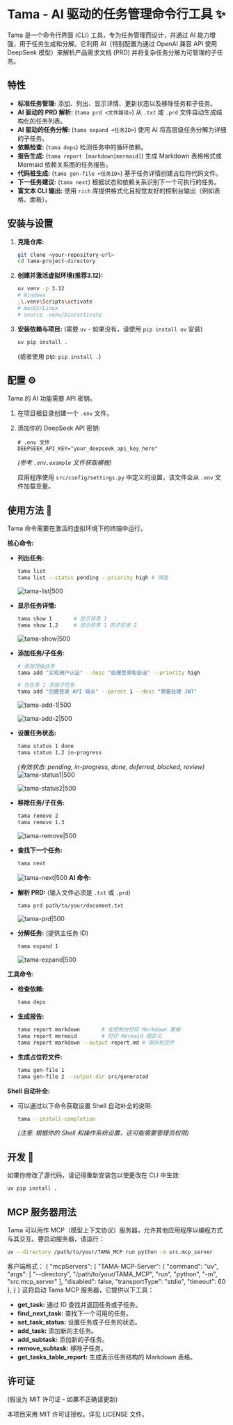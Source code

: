 # Tama - AI 驱动的任务管理命令行工具 ✨

Tama 是一个命令行界面 (CLI) 工具，专为任务管理而设计，并通过 AI 能力增强，用于任务生成和分解。它利用 AI（特别配置为通过 OpenAI 兼容 API 使用 DeepSeek 模型）来解析产品需求文档 (PRD) 并将复杂任务分解为可管理的子任务。

## 特性

*   **标准任务管理:** 添加、列出、显示详情、更新状态以及移除任务和子任务。
*   **AI 驱动的 PRD 解析:** (`tama prd <文件路径>`) 从 `.txt` 或 `.prd` 文件自动生成结构化的任务列表。
*   **AI 驱动的任务分解:** (`tama expand <任务ID>`) 使用 AI 将高层级任务分解为详细的子任务。
*   **依赖检查:** (`tama deps`) 检测任务中的循环依赖。
*   **报告生成:** (`tama report [markdown|mermaid]`) 生成 Markdown 表格格式或 Mermaid 依赖关系图的任务报告。
*   **代码桩生成:** (`tama gen-file <任务ID>`) 基于任务详情创建占位符代码文件。
*   **下一任务建议:** (`tama next`) 根据状态和依赖关系识别下一个可执行的任务。
*   **富文本 CLI 输出:** 使用 `rich` 库提供格式化且视觉友好的控制台输出（例如表格、面板）。

## 安装与设置

1.  **克隆仓库:**
    ```bash
    git clone <your-repository-url>
    cd tama-project-directory
    ```
2.  **创建并激活虚拟环境(推荐3.12):**
    ```bash
    uv venv -p 3.12
    # Windows
    .\.venv\Scripts\activate
    # macOS/Linux
    # source .venv/bin/activate
    ```
3.  **安装依赖与项目:**
    (需要 `uv` - 如果没有，请使用 `pip install uv` 安装)
    ```bash
    uv pip install .
    ```
    (或者使用 pip: `pip install .`)

## 配置 ⚙️

Tama 的 AI 功能需要 API 密钥。

1.  在项目根目录创建一个 `.env` 文件。
2.  添加你的 DeepSeek API 密钥:

    ```dotenv
    # .env 文件
    DEEPSEEK_API_KEY="your_deepseek_api_key_here"
    ```
    *(参考 `.env.example` 文件获取模板)*

    应用程序使用 `src/config/settings.py` 中定义的设置，该文件会从 `.env` 文件加载变量。

## 使用方法 🚀

Tama 命令需要在激活的虚拟环境下的终端中运行。

**核心命令:**

*   **列出任务:**
    ```bash
    tama list
    tama list --status pending --priority high # 筛选
    ```
    ![tama-list|500](https://raw.gitmirror.com/Gitreceiver/Obsidian-pics/refs/heads/main/obsidian/202504162318995.png)
*   **显示任务详情:**
    ```bash
    tama show 1       # 显示任务 1
    tama show 1.2     # 显示任务 1 的子任务 2
    ```
    ![tama-show|500](https://raw.gitmirror.com/Gitreceiver/Obsidian-pics/refs/heads/main/obsidian/202504162321747.png)
*   **添加任务/子任务:**
    ```bash
    # 添加顶级任务
    tama add "实现用户认证" --desc "处理登录和会话" --priority high

    # 为任务 1 添加子任务
    tama add "创建登录 API 端点" --parent 1 --desc "需要处理 JWT"
    ```
    ![tama-add-1|500](https://raw.gitmirror.com/Gitreceiver/Obsidian-pics/refs/heads/main/obsidian/202504162324506.png)

    ![tama-add-2|500](https://raw.gitmirror.com/Gitreceiver/Obsidian-pics/refs/heads/main/obsidian/202504162327993.png)
*   **设置任务状态:**
    ```bash
    tama status 1 done
    tama status 1.2 in-progress
    ```
    *(有效状态: pending, in-progress, done, deferred, blocked, review)*
    ![tama-status1|500](https://raw.gitmirror.com/Gitreceiver/Obsidian-pics/refs/heads/main/obsidian/202504162329503.png)

    ![tama-status2|500](https://raw.gitmirror.com/Gitreceiver/Obsidian-pics/refs/heads/main/obsidian/202504162316531.png)
*   **移除任务/子任务:**
    ```bash
    tama remove 2
    tama remove 1.3
    ```
    ![tama-remove|500](https://raw.gitmirror.com/Gitreceiver/Obsidian-pics/refs/heads/main/obsidian/202504162316267.png)
*   **查找下一个任务:**
    ```bash
    tama next
    ```
    ![tama-next|500](https://raw.gitmirror.com/Gitreceiver/Obsidian-pics/refs/heads/main/obsidian/202504162331771.png)
**AI 命令:**

*   **解析 PRD:** (输入文件必须是 `.txt` 或 `.prd`)
    ```bash
    tama prd path/to/your/document.txt
    ```
    ![tama-prd|500](https://raw.gitmirror.com/Gitreceiver/Obsidian-pics/refs/heads/main/obsidian/202504162316997.png)

*   **分解任务:** (提供主任务 ID)
    ```bash
    tama expand 1
    ```
    ![tama-expand|500](https://raw.gitmirror.com/Gitreceiver/Obsidian-pics/refs/heads/main/obsidian/202504162317158.png)
    
**工具命令:**

*   **检查依赖:**
    ```bash
    tama deps
    ```
*   **生成报告:**
    ```bash
    tama report markdown       # 在控制台打印 Markdown 表格
    tama report mermaid        # 打印 Mermaid 图定义
    tama report markdown --output report.md # 保存到文件
    ```
*   **生成占位符文件:**
    ```bash
    tama gen-file 1
    tama gen-file 2 --output-dir src/generated
    ```

**Shell 自动补全:**

*   可以通过以下命令获取设置 Shell 自动补全的说明:
    ```bash
    tama --install-completion
    ```
    *(注意: 根据你的 Shell 和操作系统设置，这可能需要管理员权限)*

## 开发 🔧

如果你修改了源代码，请记得重新安装包以使更改在 CLI 中生效:

```bash
uv pip install .
```

## MCP 服务器用法

Tama 可以用作 MCP（模型上下文协议）服务器，允许其他应用程序以编程方式与其交互。要启动服务器，请运行：

```bash
uv --directory /path/to/your/TAMA_MCP run python -m src.mcp_server
```
客户端格式：
{
  "mcpServers": {
    "TAMA-MCP-Server": {
        "command": "uv",
        "args": [
            "--directory",
            "/path/to/your/TAMA_MCP",
            "run",
            "python",
            "-m",
            "src.mcp_server"
        ],
        "disabled": false,
        "transportType": "stdio",
        "timeout": 60
    },
  }
}
这将启动 Tama MCP 服务器，它提供以下工具：

*   **get\_task:** 通过 ID 查找并返回任务或子任务。
*   **find\_next\_task:** 查找下一个可用的任务。
*   **set\_task\_status:** 设置任务或子任务的状态。
*   **add\_task:** 添加新的主任务。
*   **add\_subtask:** 添加新的子任务。
*   **remove\_subtask:** 移除子任务。
*   **get\_tasks\_table\_report:** 生成表示任务结构的 Markdown 表格。

## 许可证

(假设为 MIT 许可证 - 如果不正确请更新)

本项目采用 MIT 许可证授权。详见 LICENSE 文件。
